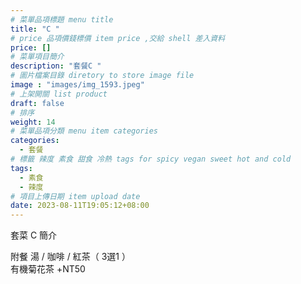 ```yaml
---
# 菜單品項標題 menu title 
title: "C "
# price 品項價錢標價 item price ,交給 shell 差入資料
price: [] 
# 菜單項目簡介 
description: "套餐C "
# 圖片檔案目錄 diretory to store image file
image : "images/img_1593.jpeg"
# 上架開關 list product 
draft: false
# 排序
weight: 14 
# 菜單品項分類 menu item categories 
categories:
  - 套餐
# 標籤 辣度 素食 甜食 冷熱 tags for spicy vegan sweet hot and cold 
tags:
  - 素食
  - 辣度
# 項目上傳日期 item upload date 
date: 2023-08-11T19:05:12+08:00
---
```


套菜 C  簡介

  附餐  湯 / 咖啡 / 紅茶（ 3選1 ）\
  有機菊花茶 +NT50
